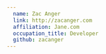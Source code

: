 ```yaml
---
  name: Zac Anger
  link: http://zacanger.com
  affiliation: Jane.com
  occupation_title: Developer
  github: zacanger
---
```

